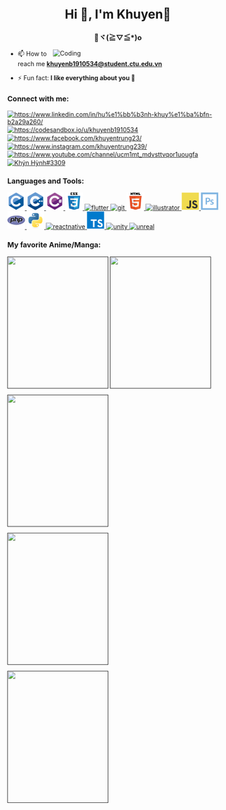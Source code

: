 <h1 align="center">Hi 👋, I'm Khuyen🦉</h1>
<h3 align="center">🎸ヾ(≧▽≦*)o</h3>
<img align="right" alt="Coding" width="400" src="https://i.ebayimg.com/images/g/LyMAAOSwf4RjJ~gG/s-l1600.jpg">

- 📫 How to reach me **khuyenb1910534@student.ctu.edu.vn**

- ⚡ Fun fact: **I like everything about you 🫵**

<h3 align="left">Connect with me:</h3>
<p align="left">
<a href="https://linkedin.com/in/https://www.linkedin.com/in/hu%e1%bb%b3nh-khuy%e1%ba%bfn-b2a29a260/" target="blank"><img align="center" src="https://raw.githubusercontent.com/rahuldkjain/github-profile-readme-generator/master/src/images/icons/Social/linked-in-alt.svg" alt="https://www.linkedin.com/in/hu%e1%bb%b3nh-khuy%e1%ba%bfn-b2a29a260/" height="30" width="40" /></a>
<a href="https://codesandbox.com/https://codesandbox.io/u/khuyenb1910534" target="blank"><img align="center" src="https://raw.githubusercontent.com/rahuldkjain/github-profile-readme-generator/master/src/images/icons/Social/codesandbox.svg" alt="https://codesandbox.io/u/khuyenb1910534" height="30" width="40" /></a>
<a href="https://fb.com/https://www.facebook.com/khuyentrung23/" target="blank"><img align="center" src="https://raw.githubusercontent.com/rahuldkjain/github-profile-readme-generator/master/src/images/icons/Social/facebook.svg" alt="https://www.facebook.com/khuyentrung23/" height="30" width="40" /></a>
<a href="https://instagram.com/https://www.instagram.com/khuyentrung239/" target="blank"><img align="center" src="https://raw.githubusercontent.com/rahuldkjain/github-profile-readme-generator/master/src/images/icons/Social/instagram.svg" alt="https://www.instagram.com/khuyentrung239/" height="30" width="40" /></a>
<a href="https://www.youtube.com/c/https://www.youtube.com/channel/ucm1mt_mdvsttvqor1uougfa" target="blank"><img align="center" src="https://raw.githubusercontent.com/rahuldkjain/github-profile-readme-generator/master/src/images/icons/Social/youtube.svg" alt="https://www.youtube.com/channel/ucm1mt_mdvsttvqor1uougfa" height="30" width="40" /></a>
<a href="https://discord.gg/Khýn Hỳnh#3309" target="blank"><img align="center" src="https://raw.githubusercontent.com/rahuldkjain/github-profile-readme-generator/master/src/images/icons/Social/discord.svg" alt="Khýn Hỳnh#3309" height="30" width="40" /></a>
</p>

<h3 align="left">Languages and Tools:</h3>
<p align="left"> <a href="https://www.cprogramming.com/" target="_blank" rel="noreferrer"> <img src="https://raw.githubusercontent.com/devicons/devicon/master/icons/c/c-original.svg" alt="c" width="40" height="40"/> </a> <a href="https://www.w3schools.com/cpp/" target="_blank" rel="noreferrer"> <img src="https://raw.githubusercontent.com/devicons/devicon/master/icons/cplusplus/cplusplus-original.svg" alt="cplusplus" width="40" height="40"/> </a> <a href="https://www.w3schools.com/cs/" target="_blank" rel="noreferrer"> <img src="https://raw.githubusercontent.com/devicons/devicon/master/icons/csharp/csharp-original.svg" alt="csharp" width="40" height="40"/> </a> <a href="https://www.w3schools.com/css/" target="_blank" rel="noreferrer"> <img src="https://raw.githubusercontent.com/devicons/devicon/master/icons/css3/css3-original-wordmark.svg" alt="css3" width="40" height="40"/> </a> <a href="https://flutter.dev" target="_blank" rel="noreferrer"> <img src="https://www.vectorlogo.zone/logos/flutterio/flutterio-icon.svg" alt="flutter" width="40" height="40"/> </a> <a href="https://git-scm.com/" target="_blank" rel="noreferrer"> <img src="https://www.vectorlogo.zone/logos/git-scm/git-scm-icon.svg" alt="git" width="40" height="40"/> </a> <a href="https://www.w3.org/html/" target="_blank" rel="noreferrer"> <img src="https://raw.githubusercontent.com/devicons/devicon/master/icons/html5/html5-original-wordmark.svg" alt="html5" width="40" height="40"/> </a> <a href="https://www.adobe.com/in/products/illustrator.html" target="_blank" rel="noreferrer"> <img src="https://www.vectorlogo.zone/logos/adobe_illustrator/adobe_illustrator-icon.svg" alt="illustrator" width="40" height="40"/> </a> <a href="https://developer.mozilla.org/en-US/docs/Web/JavaScript" target="_blank" rel="noreferrer"> <img src="https://raw.githubusercontent.com/devicons/devicon/master/icons/javascript/javascript-original.svg" alt="javascript" width="40" height="40"/> </a> <a href="https://www.photoshop.com/en" target="_blank" rel="noreferrer"> <img src="https://raw.githubusercontent.com/devicons/devicon/master/icons/photoshop/photoshop-line.svg" alt="photoshop" width="40" height="40"/> </a> <a href="https://www.php.net" target="_blank" rel="noreferrer"> <img src="https://raw.githubusercontent.com/devicons/devicon/master/icons/php/php-original.svg" alt="php" width="40" height="40"/> </a> <a href="https://www.python.org" target="_blank" rel="noreferrer"> <img src="https://raw.githubusercontent.com/devicons/devicon/master/icons/python/python-original.svg" alt="python" width="40" height="40"/> </a> <a href="https://reactnative.dev/" target="_blank" rel="noreferrer"> <img src="https://reactnative.dev/img/header_logo.svg" alt="reactnative" width="40" height="40"/> </a> <a href="https://www.typescriptlang.org/" target="_blank" rel="noreferrer"> <img src="https://raw.githubusercontent.com/devicons/devicon/master/icons/typescript/typescript-original.svg" alt="typescript" width="40" height="40"/> </a> <a href="https://unity.com/" target="_blank" rel="noreferrer"> <img src="https://www.vectorlogo.zone/logos/unity3d/unity3d-icon.svg" alt="unity" width="40" height="40"/> </a> <a href="https://unrealengine.com/" target="_blank" rel="noreferrer"> <img src="https://raw.githubusercontent.com/kenangundogan/fontisto/036b7eca71aab1bef8e6a0518f7329f13ed62f6b/icons/svg/brand/unreal-engine.svg" alt="unreal" width="40" height="40"/> </a> </p>

<p align="left">
<h3 align="left">My favorite Anime/Manga:</h3>
<a href="" target="blank"><img align="center" src="https://s4.anilist.co/file/anilistcdn/media/manga/cover/large/bx131940-24nmI5uwWoIx.jpg" alt="" height="300" width="230" /></a>
<a href="" target="blank"><img align="center" src="https://scontent.fsgn5-6.fna.fbcdn.net/v/t1.15752-9/320457528_696570695338737_5277626767799839801_n.jpg?_nc_cat=108&ccb=1-7&_nc_sid=ae9488&_nc_ohc=LHacB1gNKp8AX9DHDi2&_nc_ht=scontent.fsgn5-6.fna&oh=03_AdSOweCaJm6BDB0zm1wk6B58iCUlFIf44N1a5aCq-AWcRA&oe=63D8EB3E" alt="" height="300" width="230" /></a>
</p>

<p align="left">
<a href="" target="blank"><img align="center" src="https://scontent.fsgn5-6.fna.fbcdn.net/v/t1.15752-9/320457528_696570695338737_5277626767799839801_n.jpg?_nc_cat=108&ccb=1-7&_nc_sid=ae9488&_nc_ohc=LHacB1gNKp8AX9DHDi2&_nc_ht=scontent.fsgn5-6.fna&oh=03_AdSOweCaJm6BDB0zm1wk6B58iCUlFIf44N1a5aCq-AWcRA&oe=63D8EB3E" alt="" height="300" width="230" /></a>
</p>

  <p align="left">
<a href="" target="blank"><img align="center" src="https://scontent.fsgn5-14.fna.fbcdn.net/v/t1.15752-9/320717768_670998711413051_3114323827343191643_n.jpg?_nc_cat=101&ccb=1-7&_nc_sid=ae9488&_nc_ohc=sOlKZP8k7MEAX8ZOaLN&_nc_ht=scontent.fsgn5-14.fna&oh=03_AdSAu0jzWm4lD3FCKIFMjByW_WKPeHQOqoAmC9V-79AaGw&oe=63D8C356" alt="" height="300" width="230" /></a>
 </p>
 
<p align="left">
<a href="" target="blank"><img align="center" src="https://scontent.fsgn5-9.fna.fbcdn.net/v/t1.15752-9/254677974_1034924333938946_7601570423034775626_n.jpg?_nc_cat=102&ccb=1-7&_nc_sid=ae9488&_nc_ohc=X9vJqP7GOz4AX9SuLKR&_nc_ht=scontent.fsgn5-9.fna&oh=03_AdTkojOnBaXLFWuDBDESuv5ELCVobT9PWRvs9kQwssUc8Q&oe=63D8C0F8" alt="" height="300" width="230" /></a>
</p>

